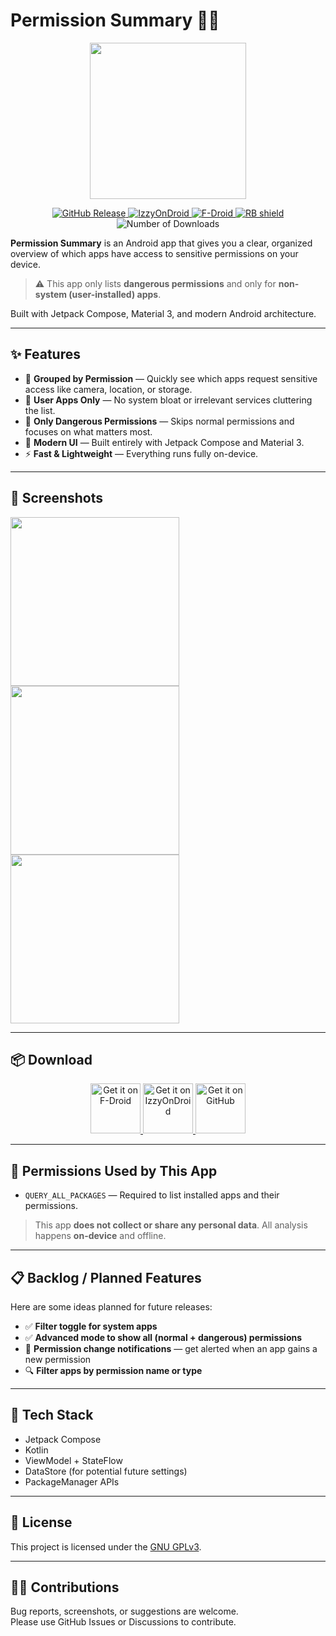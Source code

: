 # Permission Summary 📱🔐

<p align="center">
  <img src="https://raw.githubusercontent.com/SimpolCo/Permissions-Summary/refs/heads/main/app/src/main/res/icon.png" width="250"/>
</p>

<p align="center">
  <a href="https://github.com/SimpolCo/Permissions-Summary/releases">
    <img src="https://img.shields.io/github/v/release/SimpolCo/Permissions-Summary?label=GitHub%20Release&logo=github" alt="GitHub Release">
  </a>
  <a href="https://apt.izzysoft.de/fdroid/index/apk/com.simpol.permissionssummary">
    <img src="https://img.shields.io/badge/IzzyOnDroid-Link-blue?logo=android" alt="IzzyOnDroid">
  </a>
  <a href="https://f-droid.org/packages/com.simpol.permissionssummary/">
    <img src="https://img.shields.io/f-droid/v/com.simpol.permissionssummary?label=F-Droid&logo=f-droid" alt="F-Droid">
  </a>
  <a href="https://shields.rbtlog.dev/com.simpol.permissionssummary">
    <img src="https://shields.rbtlog.dev/simple/com.simpol.permissionssummary" alt="RB shield">
  </a>

  <img src="https://img.shields.io/github/downloads/simpolco/permissions-summary/total" alt="Number of Downloads">
</p>

**Permission Summary** is an Android app that gives you a clear, organized overview of which apps
have access to sensitive permissions on your device.

> ⚠️ This app only lists **dangerous permissions** and only for **non-system (user-installed) apps**.

Built with Jetpack Compose, Material 3, and modern Android architecture.

---

## ✨ Features

- 🔐 **Grouped by Permission** — Quickly see which apps request sensitive access like camera,
  location, or storage.
- 🧼 **User Apps Only** — No system bloat or irrelevant services cluttering the list.
- 🚫 **Only Dangerous Permissions** — Skips normal permissions and focuses on what matters most.
- 📱 **Modern UI** — Built entirely with Jetpack Compose and Material 3.
- ⚡ **Fast & Lightweight** — Everything runs fully on-device.

---

## 📸 Screenshots

<p float="left">
  <img src="https://raw.githubusercontent.com/SimpolCo/Permissions-Summary/refs/heads/main/assets/1.jpg" width="270" />
  <img src="https://raw.githubusercontent.com/SimpolCo/Permissions-Summary/refs/heads/main/assets/2.jpg" width="270" />
  <img src="https://raw.githubusercontent.com/SimpolCo/Permissions-Summary/refs/heads/main/assets/3.jpg" width="270" />
</p>

---

## 📦 Download

<p align="center">
  <a href="https://f-droid.org/packages/com.simpol.permissionssummary/">
    <img src="assets/fdroid.png" alt="Get it on F-Droid" height="80">
  </a>
  <a href="https://apt.izzysoft.de/fdroid/index/apk/com.simpol.permissionssummary">
    <img src="assets/izzyondroid.png" alt="Get it on IzzyOnDroid" height="80">
  </a>
  <a href="https://github.com/SimpolCo/Permissions-Summary/releases">
    <img src="assets/github.png" alt="Get it on GitHub" height="80">
  </a>
</p>

---

## 🔐 Permissions Used by This App

- `QUERY_ALL_PACKAGES` — Required to list installed apps and their permissions.

> This app **does not collect or share any personal data**. All analysis happens **on-device** and
> offline.

---

## 📋 Backlog / Planned Features

Here are some ideas planned for future releases:

- ✅ **Filter toggle for system apps**  
- ✅ **Advanced mode to show all (normal + dangerous) permissions**  
- 🔔 **Permission change notifications** — get alerted when an app gains a new permission  
- 🔍 **Filter apps by permission name or type**  

---

## 📂 Tech Stack

- Jetpack Compose
- Kotlin
- ViewModel + StateFlow
- DataStore (for potential future settings)
- PackageManager APIs

---

## 📝 License

This project is licensed under the [GNU GPLv3](LICENSE).

---

## 🙋‍♀️ Contributions

Bug reports, screenshots, or suggestions are welcome.  
Please use GitHub Issues or Discussions to contribute.
